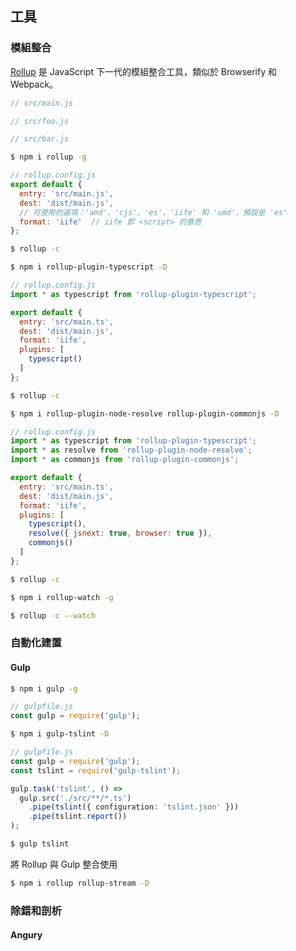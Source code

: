 ## 工具

### 模組整合

[Rollup](http://rollupjs.org/) 是 JavaScript 下一代的模組整合工具，類似於 Browserify 和 Webpack。

```js
// src/main.js
```

```js
// src/foo.js
```
```js
// src/bar.js
```

```bash
$ npm i rollup -g
```

```js
// rollup.config.js
export default {
  entry: 'src/main.js',
  dest: 'dist/main.js',
  // 可使用的選項：'amd'、'cjs'、'es'、'iife' 和 'umd'，預設是 'es'
  format: 'iife'  // iife 即 <script> 的意思
};
```

```bash
$ rollup -c
```

```bash
$ npm i rollup-plugin-typescript -D
```

```js
// rollup.config.js
import * as typescript from 'rollup-plugin-typescript';

export default {
  entry: 'src/main.ts',
  dest: 'dist/main.js',
  format: 'iife',
  plugins: [
    typescript()
  ]
};
```

```bash
$ rollup -c
```

```bash
$ npm i rollup-plugin-node-resolve rollup-plugin-commonjs -D
```

```js
// rollup.config.js
import * as typescript from 'rollup-plugin-typescript';
import * as resolve from 'rollup-plugin-node-resolve';
import * as commonjs from 'rollup-plugin-commonjs';

export default {
  entry: 'src/main.ts',
  dest: 'dist/main.js',
  format: 'iife',
  plugins: [
    typescript(),
    resolve({ jsnext: true, browser: true }),
    commonjs()
  ]
};
```

```bash
$ rollup -c
```

```bash
$ npm i rollup-watch -g
```

```bash
$ rollup -c --watch
```

### 自動化建置

#### Gulp
```bash
$ npm i gulp -g
```

```ts
// gulpfile.js
const gulp = require('gulp');
```

```bash
$ npm i gulp-tslint -D
```

```ts
// gulpfile.js
const gulp = require('gulp');
const tslint = require('gulp-tslint');

gulp.task('tslint', () =>
  gulp.src('./src/**/*.ts')
    .pipe(tslint({ configuration: 'tslint.json' }))
    .pipe(tslint.report())
);
```

```bash
$ gulp tslint
```

將 Rollup 與 Gulp 整合使用

```bash
$ npm i rollup rollup-stream -D
```

### 除錯和剖析

#### Angury
